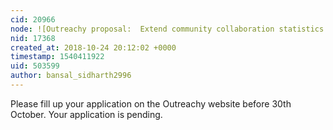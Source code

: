 ```yaml
---
cid: 20966
node: ![Outreachy proposal:  Extend community collaboration statistics and visualization system](../notes/cess/10-24-2018/outreachy-proposal)
nid: 17368
created_at: 2018-10-24 20:12:02 +0000
timestamp: 1540411922
uid: 503599
author: bansal_sidharth2996
---
```


Please fill up your application on the Outreachy website before 30th October. Your application is pending.
